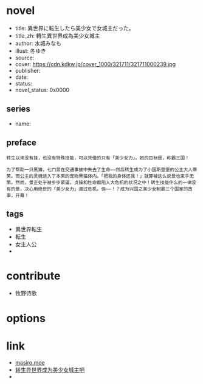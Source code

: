 # novel

- title: 異世界に転生したら美少女で女城主だった。
- title_zh: 轉生異世界成為美少女城主
- author: 水城みなも
- illust: 冬ゆき
- source:
- cover: https://cdn.kdkw.jp/cover_1000/321711/321711000239.jpg
- publisher:
- date:
- status:
- novel_status: 0x0000

## series

- name:

## preface


```
转生以来没有挂，也没有特殊技能，可以凭借的只有「美少女力」。她的目标是，称霸三国！

为了帮助一只黑猫，七门景在交通事故中失去了生命——然后转生成为了小国斯登堡的公主大人蒂芙。而公主的灵魂进入了本来的宠物黑猫体内。「把我的身体还我！」就算被这么说景也束手无策。然而，景正处于被步步紧逼，贞操和性命都陷入大危机的状况之中！转生技能什么的一律没有的景，决心用绝世的「美少女力」渡过危机，但——！？成为兴国之美少女制霸三个国家的故事，开幕！
```

## tags

- 異世界転生
- 転生
- 女主人公
-

# contribute

- 牧野诗歌

# options

# link

- [masiro.moe](https://masiro.moe/forum.php?mod=forumdisplay&fid=67)
- [转生异世界成为美少女城主吧](https://tieba.baidu.com/f?kw=%E8%BD%AC%E7%94%9F%E5%BC%82%E4%B8%96%E7%95%8C%E6%88%90%E4%B8%BA%E7%BE%8E%E5%B0%91%E5%A5%B3%E5%9F%8E%E4%B8%BB&ie=utf-8 "转生异世界成为美少女城主")
-
